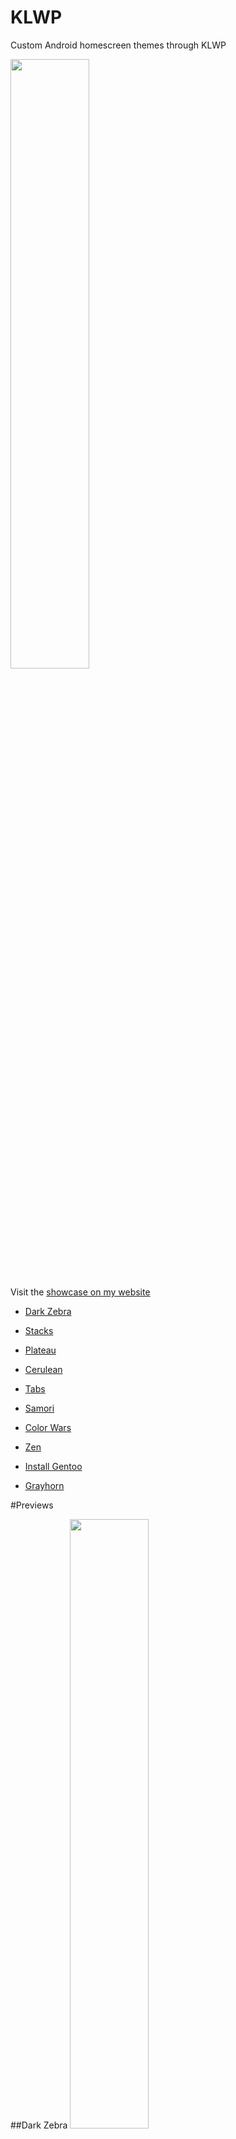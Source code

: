 # KLWP


Custom Android homescreen themes through KLWP

<img src="https://raw.githubusercontent.com/ensorcell/KLWP/homescreens/dark_zebra/irl.jpg" width=50%>

Visit the [showcase on my website](http://ensorcell.github.io/homescreen)



 - <a href=#dark-zebra>Dark Zebra</a>

 - <a href=#stacks>Stacks</a>

 - <a href=#plateau>Plateau</a>
 
 - <a href=#cerulean>Cerulean</a>

 - <a href=#tabs>Tabs</a>

 - <a href=#samori>Samori</a>

 - <a href=#color-wars>Color Wars</a>
 
 - <a href=#zen>Zen</a>

 - <a href=#install-gentoo>Install Gentoo</a>

 - <a href=#grayhorn>Grayhorn</a>


#Previews



##Dark Zebra
<img src="https://raw.githubusercontent.com/ensorcell/KLWP/homescreens/dark_zebra/render.png" width=50%>

##Stacks
<a href="https://raw.githubusercontent.com/ensorcell/KLWP/homescreens/stacks/webm.webm">
<img src="https://raw.githubusercontent.com/ensorcell/KLWP/homescreens/stacks/render.png" width=50%>
</a>

##Plateau
<img src="https://raw.githubusercontent.com/ensorcell/KLWP/homescreens/plateau/render.png" width=50%>
<img src="https://raw.githubusercontent.com/ensorcell/KLWP/homescreens/plateau/render_alt.png" width=50%>

##Cerulean
<img src="https://raw.githubusercontent.com/ensorcell/KLWP/homescreens/cerulean/render.jpg" width=50%>

##Tabs
<img src="https://raw.githubusercontent.com/ensorcell/KLWP/homescreens/tabs/render.png" width=50%>

##Samori
<img src="https://raw.githubusercontent.com/ensorcell/KLWP/homescreens/samori/screen.png" width=50%>

##Color Wars
<a href="https://raw.githubusercontent.com/ensorcell/KLWP/homescreens/color_wars/webm.webm">
<img src="https://raw.githubusercontent.com/ensorcell/KLWP/homescreens/color_wars/screen.png" width=50%>
</a>

##Zen
<a href="https://raw.githubusercontent.com/ensorcell/KLWP/homescreens/zen/webm.webm">
<img src="https://raw.githubusercontent.com/ensorcell/KLWP/homescreens/zen/screen.png" width=50%>
</a>

##Install Gentoo
<img src="https://raw.githubusercontent.com/ensorcell/KLWP/homescreens/install_gentoo/screen.png" width=50%>

##Grayhorn
<a href="https://raw.githubusercontent.com/ensorcell/KLWP/homescreens/grayhorn/webm.webm">
<img src="https://raw.githubusercontent.com/ensorcell/KLWP/homescreens/grayhorn/screen.png" width=50%>
</a>
